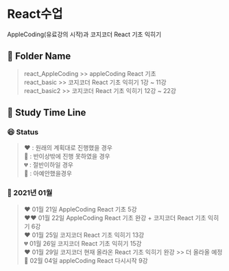 # React수업

AppleCoding(유료강의 시작)과 코지코더 React 기초 익히기 <br>

## :file_folder: Folder Name
> react_AppleCoding >> appleCoding React 기초<br>
> react_basic >> 코지코더 React 기초 익히기 1강 ~ 11강<br>
> react_basic2 >> 코지코더 React 기초 익히기 12강 ~ 22강<br>

## :calendar: Study Time Line

### :laughing: Status 

> :heart: : 원래의 계획대로 진행했을 경우<br>
> :green_heart: : 반이상밖에 진행 못하였을 경우<br>
> :broken_heart: : 절반이하일 경우<br>
> :black_heart: : 아예안했을경우


### :rabbit: 2021년 01월 

> :heart: 01월 21일 AppleCoding React 기초 5강<br>
> :heart::heart: 01월 22일 AppleCoding React 기초 완강 + 코지코더 React 기초 익히기 6강<br>
> :heart: 01월 25일 코지코더 React 기초 익히기 13강<br>
> :broken_heart: 01월 26일 코지코더 React 기초 익히기 15강<br>
> :heart: 01월 29일 코지코더 현재 올라온 React 기초 익히기 완강 >> 더 올라올 예정<br>
> :green_heart: 02월 04일 appleCoding React 다시시작 9강<br>
